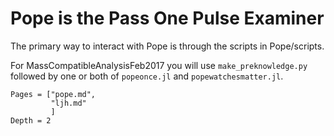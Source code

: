 # Pope is the Pass One Pulse Examiner

The primary way to interact with Pope is through the scripts in Pope/scripts.

For MassCompatibleAnalysisFeb2017 you will use `make_preknowledge.py` followed
by one or both of `popeonce.jl` and `popewatchesmatter.jl`.

```@contents
Pages = ["pope.md",
         "ljh.md"
         ]
Depth = 2
```
